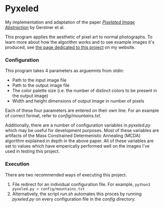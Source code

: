 # Pyxeled
My implementation and adaptation of the paper [*Pixelated Image Abstraction*](https://dl.acm.org/doi/10.5555/2330147.2330154) by Gerstner et al.

This program applies the aesthetic of pixel art to normal photographs. To learn more about how the algorithm works and to see example images it's produced, see [the page dedicated to this project](https://grantskaggs.com/pyxeled) on my website.

### Configuration
This program takes 4 parameters as arguemnts from *stdin:*
* Path to the input image file
* Path to the output image file
* The color palette size (i.e. the number of distinct colors to be present in the output image)
* Width and height dimensions of output image in number of pixels

Each of these four parameters are entered on their own line. For an example of correct format, refer to *config/mountains.txt*.

Additionally, there are a number of configuration variables in *pyxeled.py* which may be useful for development purposes. Most of these variables are artifacts of the Mass Constrained Determenistic Annealing (MCDA) algorithm explained in depth in the above paper. All of these variables are set to values which have emperically performed well on the images I've used in testing this project.

### Execution
There are two recommended ways of executing this project. 
1. File redirect for an individual configuration file. For example, `python3 pyxeled.py < config/mountains.txt`
1. Alternatively, the script *run.sh* automates this proces by running *pyxeled.py* on every configuration file in the *config* directory.
